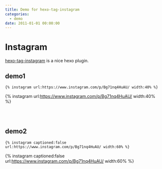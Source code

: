 ```yaml
---
title: Demo for hexo-tag-instagram
categories:
  - demo
date: 2011-01-01 00:00:00
---
```

# Instagram

[hexo-tag-instagram](https://github.com/tea3/hexo-tag-instagram) is a nice hexo plugin.

## demo1

```
{% instagram url:https://www.instagram.com/p/Bg71nq4HuAU/ width:40% %}
```

{% instagram url:https://www.instagram.com/p/Bg71nq4HuAU/ width:40% %}


<br> <br>

## demo2

```
{% instagram captioned:false url:https://www.instagram.com/p/Bg71nq4HuAU/ width:60% %}
```

{% instagram captioned:false url:https://www.instagram.com/p/Bg71nq4HuAU/ width:60% %}




